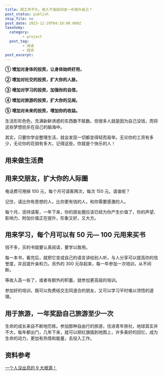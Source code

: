 ```yaml
---
title: 刚工作不久，收入不高如何进一步提升自己？
post_status: publish
skip_file: no
post_date: 2023-12-29T04:10:00.000Z
taxonomy:
  category:
        - project
  post_tag:
        - 阅读
        - 投资
post_excerpt: 
---
```

**① 增加对身体的投资，让身体始终好用，**

**② 增加对社交的投资，扩大你的人脉，**

**③ 增加对学习的投资，加强你的自信，**

**④ 增加对旅游的投资，扩大你的见闻，**

**⑤ 增加对未来的投资，增加你的收益。**

生活形形色色，充满新鲜诱惑的东西数不胜数。但很多人就是因为自己没钱，而将这些梦想扼杀在自己的脑海中。

其实，只要你学会整理生活，就会发现一切都变得轻而易举。无论你的工资有多少，无论你的花销有多大，记得这些，你就是个快乐的人！

## 用来做生活费

## 用来交朋友，扩大你的人际圈

电话费可用掉 100 元，每个月可请客两次，每次 150 元。请谁呢？

记住，请比你有思想的人，比你更有钱的人，和你需要感激的人。

每个月，坚持请客，一年下来，你的朋友圈应该已经为你产生价值了，你的声望、影响力、附加价值正在提升，形象又好，又大方。

## 用来学习，每个月可以有 50 元— 100 元用来买书

钱不多，买的书就要认真阅读，要学以致用。

每一本书，看完后，就把它变成自己的语言讲给别人听，与人分享可以提高你的信誉度，并且提升亲和力。另外的 300 元存起来，每一年参加一次培训，从不间断。

等收入高一些了，或者有额外的积蓄，就参加更高级的培训。

参加好的培训，既可以免费结交志同道合的朋友，又可以学习平时难以领悟的道理。

## 用于旅游，一年奖励自己旅游至少一次

生命的成长来自不断地历练。参加那种自由行的旅游，住进青年旅社，地球其实并不大，每年都出门，几年下来，就可以把红旗插到地图上，许多美好的回忆，成为生命的动力，更加有热情和能量，去投入工作。

## 资料参考

[一个人没出息的 9 大根源！](https://fendou.la/poor-man-born.html)
